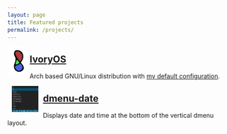 ```yaml
---
layout: page
title: Featured projects
permalink: /projects/
---
```


<img src="/assets/ivory.png" alt="IvoryOS logo" width="8%" align="left" hspace="5"/>

## [IvoryOS](https://github.com/piotr-marendowski/ivoryos)

Arch based GNU/Linux distribution with [my default configuration](https://github.com/piotr-marendowski/dotfiles/tree/dwm).


<img src="/assets/dmenu-date.png" alt="dmenu-date screenshot" width="12%" align="left" hspace="10"/>

## [dmenu-date](https://github.com/piotr-marendowski/dmenu-date)

Displays date and time at the bottom of the vertical dmenu layout.

